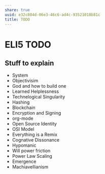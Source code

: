 ```yaml
---
share: true
uuid: e32c804d-06e3-46c6-ad4c-93521018b81c
title: TODO
---
```

# ELI5 TODO
Stuff to explain
----------------

*   System
*   Objectivisim
*   God and how to build one
*   Learned Helplessness
*   Technelogical Singularity
*   Hashing
*   Blockchain
*   Encryption and Signing
*   org-mode
*   Open Source Identity
*   OSI Model
*   Everything is a Remix
*   Cognative Dissonance
*   Hypomanic
*   Will power friction
*   Power Law Scaling
*   Emergence
*   Machiavellianism